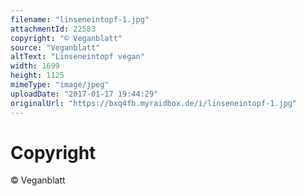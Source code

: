 ```yaml
---
filename: "linseneintopf-1.jpg"
attachmentId: 22583
copyright: "© Veganblatt"
source: "Veganblatt"
altText: "Linseneintopf vegan"
width: 1699
height: 1125
mimeType: "image/jpeg"
uploadDate: "2017-01-17 19:44:29"
originalUrl: "https://bxq4fb.myraidbox.de/i/linseneintopf-1.jpg"
---
```


# Copyright

© Veganblatt
